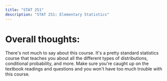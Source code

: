 ```yaml
---
title: "STAT 251"
description: "STAT 251: Elementary Statistics"
---
```


# Overall thoughts: 
There's not much to say about this course. It's a pretty standard statistics course that teaches you about all the different types of distributions, conditional probability, and more. Make sure you're caught up on the textbook readings and questions and you won't have too much trouble with this course.
